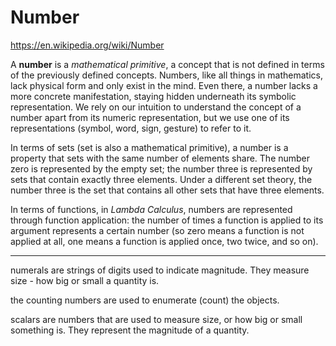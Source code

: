 # Number

https://en.wikipedia.org/wiki/Number

A **number** is a *mathematical primitive*, a concept that is not defined in terms of the previously defined concepts. Numbers, like all things in mathematics, lack physical form and only exist in the mind. Even there, a number lacks a more concrete manifestation, staying hidden underneath its symbolic representation. We rely on our intuition to understand the concept of a number apart from its numeric representation, but we use one of its representations (symbol, word, sign, gesture) to refer to it.

In terms of sets (set is also a mathematical primitive), a number is a property that sets with the same number of elements share. The number zero is represented by the empty set; the number three is represented by sets that contain exactly three elements. Under a different set theory, the number three is the set that contains all other sets that have three elements.

In terms of functions, in *Lambda Calculus*, numbers are represented through function application: the number of times a function is applied to its argument represents a certain number (so zero means a function is not applied at all, one means a function is applied once, two twice, and so on). 



---

numerals are strings of digits used to indicate magnitude. They measure size - how big or small a quantity is.

the counting numbers are used to enumerate (count) the objects.

scalars are numbers that are used to measure size, or how big or small something is. They represent the magnitude of a quantity.
